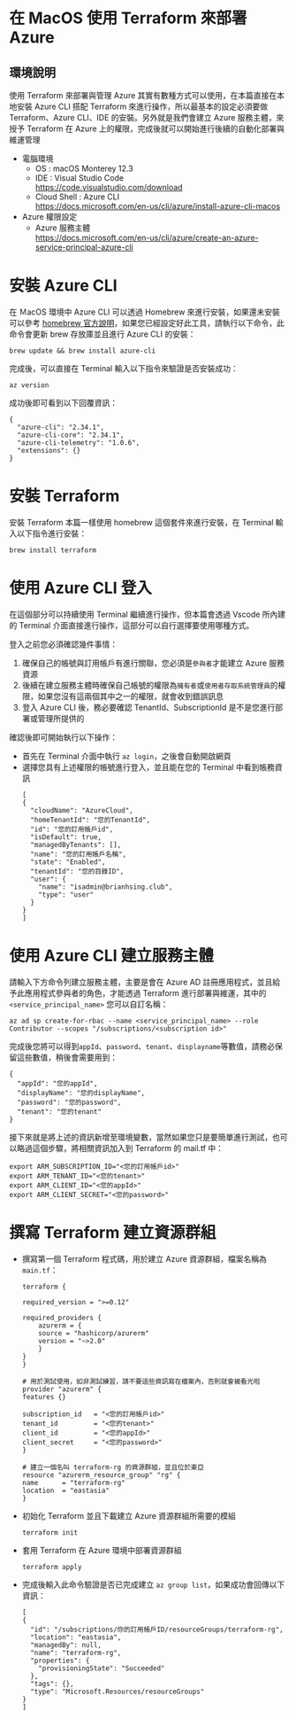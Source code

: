 # 在 MacOS 使用 Terraform 來部署 Azure

## 環境說明

使用 Terraform 來部署與管理 Azure 其實有數種方式可以使用，在本篇直接在本地安裝 Azure CLI 搭配 Terraform 來進行操作，所以最基本的設定必須要做 Terraform、Azure CLI、IDE 的安裝。另外就是我們會建立 Azure 服務主體，來授予 Terraform 在 Azure 上的權限，完成後就可以開始進行後續的自動化部署與維運管理<br>

- 電腦環境
  - OS : macOS Monterey 12.3<br>
  - IDE : Visual Studio Code<br>
    https://code.visualstudio.com/download<br>
  - Cloud Shell : Azure CLI<br>
    https://docs.microsoft.com/en-us/cli/azure/install-azure-cli-macos<br>
- Azure 權限設定<br>
  - Azure 服務主體<br>
    https://docs.microsoft.com/en-us/cli/azure/create-an-azure-service-principal-azure-cli<br>

# 安裝 Azure CLI
在 ＭacOS 環境中 Azure CLI 可以透過 Homebrew 來進行安裝，如果還未安裝可以參考 [homebrew 官方說明](https://brew.sh/)，如果您已經設定好此工具，請執行以下命令，此命令會更新 brew 存放庫並且進行 Azure CLI 的安裝：<br>
```
brew update && brew install azure-cli
```
完成後，可以直接在 Terminal 輸入以下指令來驗證是否安裝成功：<br>
```
az version
```
成功後即可看到以下回覆資訊：<br>
```
{
  "azure-cli": "2.34.1",
  "azure-cli-core": "2.34.1",
  "azure-cli-telemetry": "1.0.6",
  "extensions": {}
}
```
# 安裝 Terraform

安裝 Terraform 本篇一樣使用 homebrew 這個套件來進行安裝，在 Terminal 輸入以下指令進行安裝：<br>
```
brew install terraform
```

# 使用 Azure CLI 登入

在這個部分可以持續使用 Terminal 繼續進行操作，但本篇會透過 Vscode 所內建的 Terminal 介面直接進行操作，這部分可以自行選擇要使用哪種方式。<br>

登入之前您必須確認幾件事情：<br>
  1. 確保自己的帳號與訂用帳戶有進行關聯，您必須是`參與者`才能建立 Azure 服務資源<br>
  2. 後續在建立服務主體時確保自己帳號的權限為`擁有者`或`使用者存取系統管理員`的權限，如果您沒有這兩個其中之一的權限，就會收到錯誤訊息<br>
  3. 登入 Azure CLI 後，務必要確認 TenantId、SubscriptionId 是不是您進行部署或管理所提供的<br>

確認後即可開始執行以下操作：<br>

- 首先在 Terminal 介面中執行 `az login`，之後會自動開啟網頁<br>
- 選擇您具有上述權限的帳號進行登入，並且能在您的 Terminal 中看到帳務資訊<br>
  ```
  [
  {
    "cloudName": "AzureCloud",
    "homeTenantId": "您的TenantId",
    "id": "您的訂用帳戶id",
    "isDefault": true,
    "managedByTenants": [],
    "name": "您的訂用帳戶名稱",
    "state": "Enabled",
    "tenantId": "您的目錄ID",
    "user": {
      "name": "isadmin@brianhsing.club",
      "type": "user"
    }
  }
  ]
  ```
# 使用 Azure CLI 建立服務主體

請輸入下方命令列建立服務主體，主要是會在 Azure AD 註冊應用程式，並且給予此應用程式參與者的角色，才能透過 Terraform 進行部署與維運，其中的 `<service_principal_name>` 您可以自訂名稱：<br>
```
az ad sp create-for-rbac --name <service_principal_name> --role Contributor --scopes "/subscriptions/<subscription id>"
```

完成後您將可以得到`appId`、`password`、`tenant`、`displayname`等數值，請務必保留這些數值，稍後會需要用到：<br>
```
{
  "appId": "您的appId",
  "displayName": "您的displayName",
  "password": "您的password",
  "tenant": "您的tenant"
}
```
接下來就是將上述的資訊新增至環境變數，當然如果您只是要簡單進行測試，也可以略過這個步驟，將相關資訊加入到 Terraform 的 mail.tf 中：<br>
```
export ARM_SUBSCRIPTION_ID="<您的訂用帳戶id>"
export ARM_TENANT_ID="<您的tenant>"
export ARM_CLIENT_ID="<您的appId>"
export ARM_CLIENT_SECRET="<您的password>"
```

# 撰寫 Terraform 建立資源群組

- 撰寫第一個 Terraform 程式碼，用於建立 Azure 資源群組，檔案名稱為 `main.tf`：<br>

    ```
    terraform {

    required_version = ">=0.12"
    
    required_providers {
        azurerm = {
        source = "hashicorp/azurerm"
        version = "~>2.0"
        }
    }
    }

    # 用於測試使用，如非測試練習，請不要這些資訊寫在檔案內，否則就會被看光啦
    provider "azurerm" {
    features {}

    subscription_id   = "<您的訂用帳戶id>"
    tenant_id         = "<您的tenant>"
    client_id         = "<您的appId>"
    client_secret     = "<您的password>"
    }

    # 建立一個名叫 terraform-rg 的資源群組，並且位於東亞
    resource "azurerm_resource_group" "rg" {
    name      = "terraform-rg"
    location  = "eastasia"
    }
    ```
- 初始化 Terraform 並且下載建立 Azure 資源群組所需要的模組<br>
  ```
  terraform init
  ```
- 套用 Terraform 在 Azure 環境中部署資源群組<br>
  ```
  terraform apply
  ```
- 完成後輸入此命令驗證是否已完成建立 `az group list`，如果成功會回傳以下資訊：<br>
  ```
  [
  {
    "id": "/subscriptions/你的訂用帳戶ID/resourceGroups/terraform-rg",
    "location": "eastasia",
    "managedBy": null,
    "name": "terraform-rg",
    "properties": {
      "provisioningState": "Succeeded"
    },
    "tags": {},
    "type": "Microsoft.Resources/resourceGroups"
  }
  ]
  ```

